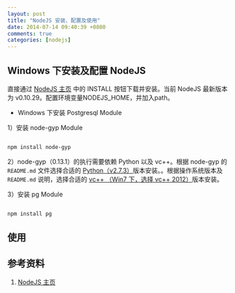 ```yaml
---
layout: post
title: "NodeJS 安装、配置及使用"
date: 2014-07-14 09:40:39 +0800
comments: true
categories: [nodejs]
---
```


<!-- more -->

## Windows 下安装及配置 NodeJS

直接通过 [NodeJS 主页][1] 中的 INSTALL 按钮下载并安装。当前 NodeJS 最新版本为 v0.10.29。配置环境变量NODEJS_HOME，并加入path。

* Windows 下安装 Postgresql Module

1）安装 node-gyp Module

```sh

npm install node-gyp

```

2）node-gyp（0.13.1）的执行需要依赖 Python 以及 vc++。根据 node-gyp 的 `README.md` 文件选择合适的 [Python（v2.7.3）][2]版本安装。。根据操作系统版本及 `README.md` 说明，选择合适的 [vc++ （Win7 下，选择 vc++ 2012）][3]版本安装。

3）安装 pg Module

```sh

npm install pg

```



## 使用







## 参考资料

1. [NodeJS 主页][1]

[1]: http://www.nodejs.org/
[2]: https://www.python.org/downloads/release/python-273/
[3]: http://go.microsoft.com/?linkid=9816758